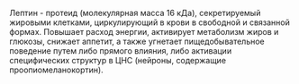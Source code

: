 
Лептин - протеид (молекулярная масса 16 кДа), секретируемый жировыми клетками, циркулирующий в крови в сво­бодной и связанной формах. Повышает расход энергии, акти­вирует метаболизм жиров и глюкозы, снижает аппетит, а также угнетает пищедобывательное поведение путем либо прямого влияния, либо активации специфических структур в ЦНС (нейроны, содержащие проопиомеланокортин).